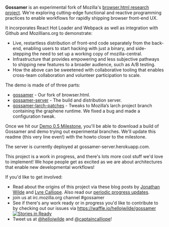**Gossamer** is an experimental fork of Mozilla's [browser.html research project](https://github.com/mozilla/browser.html). We're exploring cutting-edge functional and reactive programming practices to enable workflows for rapidly shipping browser front-end UX.

It incorporates React Hot Loader and Webpack as well as integration with Github and  Mozillians.org to demonstrate:
* Live, restartless distribution of front-end code separately from the back-end, enabling users to start hacking with just a binary, and side-stepping the need to set up a working copy of mozilla-central. 
* Infrastructure that provides empowering and less subjective pathways to shipping new features to a broader audience, such as A/B testing. 
* How the above can be sweetened with collaborative tooling that enables cross-team collaboration and volunteer participation to scale.


The demo is made of of three parts:
* [gossamer](https://github.com/hellojwilde/gossamer) - Our fork of browser.html.
* [gossamer-server](https://github.com/hellojwilde/gossamer-server) - The build and distribution server.
* [gossamer-larch-patches](https://github.com/hellojwilde/gossamer-larch-patches) - Tweaks to Mozilla’s larch project branch containing the graphene runtime. We fixed a bug and made a configuration tweak.

Once we hit our [Demo 0.5 Milestone](https://github.com/hellojwilde/gossamer/milestones/Demo%200.5), you'll be able to download a build of Gossamer and demo trying out experimental branches. We'll update this readme (this very line even!) with the howto closer to the milestone.

The server is currently deployed at gossamer-server.herokuapp.com.

This project is a work in progress, and there's lots more cool stuff we'd love to implement! We hope people get as excited as we are about architectures that enable new developmental workflows!

If you'd like to get involved:
* Read about the origins of this project via these blog posts by [Jonathan Wilde](http://jwilde.me/mozilla/2015/07/02/gossamer.html) and [Lyre Calliope](http://captaincalliope.net/2015/07/03/participation-infrastructure-gossamer/). Also read our [periodic progress updates](http://mozillatracks.captaincalliope.net/tagged/gossamer).
* join us at irc.mozilla.org channel #gossamer
* See if there's any work ready or in progress you'd like to contribute to by checking out our issues via https://waffle.io/hellojwilde/gossamer [![Stories in Ready](https://badge.waffle.io/hellojwilde/gossamer.png?label=ready&title=Ready)](https://waffle.io/hellojwilde/gossamer)
* Tweet us at [@hellojwilde](http://twitter.com/hellojwilde) and [@captaincalliope](http://twitter.com/captaincalliope)!
